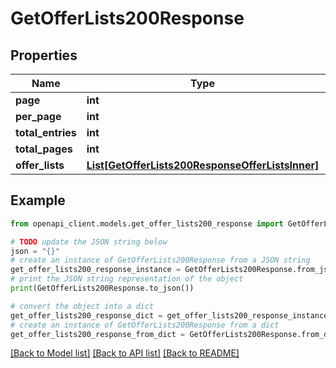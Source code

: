 # GetOfferLists200Response


## Properties

Name | Type | Description | Notes
------------ | ------------- | ------------- | -------------
**page** | **int** |  | [optional] 
**per_page** | **int** |  | [optional] 
**total_entries** | **int** |  | [optional] 
**total_pages** | **int** |  | [optional] 
**offer_lists** | [**List[GetOfferLists200ResponseOfferListsInner]**](GetOfferLists200ResponseOfferListsInner.md) |  | [optional] 

## Example

```python
from openapi_client.models.get_offer_lists200_response import GetOfferLists200Response

# TODO update the JSON string below
json = "{}"
# create an instance of GetOfferLists200Response from a JSON string
get_offer_lists200_response_instance = GetOfferLists200Response.from_json(json)
# print the JSON string representation of the object
print(GetOfferLists200Response.to_json())

# convert the object into a dict
get_offer_lists200_response_dict = get_offer_lists200_response_instance.to_dict()
# create an instance of GetOfferLists200Response from a dict
get_offer_lists200_response_from_dict = GetOfferLists200Response.from_dict(get_offer_lists200_response_dict)
```
[[Back to Model list]](../README.md#documentation-for-models) [[Back to API list]](../README.md#documentation-for-api-endpoints) [[Back to README]](../README.md)


